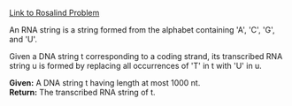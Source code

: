 [Link to Rosalind Problem](http://rosalind.info/problems/rna/)

An RNA string is a string formed from the alphabet containing 'A', 'C', 'G', and 'U'.

Given a DNA string t corresponding to a coding strand, its transcribed RNA string u is formed by replacing all occurrences of 'T' in t with 'U' in u.

**Given:** A DNA string t having length at most 1000 nt.  
**Return:** The transcribed RNA string of t.

